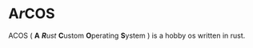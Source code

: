 # A&#8288;_r_&#8288;COS

ACOS ( **A** _**R**ust_ **C**ustom **O**perating **S**ystem ) is a hobby os written in rust.
